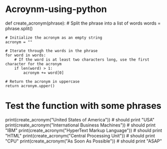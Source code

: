 # Acroynm-using-python

def create_acronym(phrase):
    # Split the phrase into a list of words
    words = phrase.split()

    # Initialize the acronym as an empty string
    acronym = ""

    # Iterate through the words in the phrase
    for word in words:
        # If the word is at least two characters long, use the first character for the acronym
        if len(word) > 1:
            acronym += word[0]

    # Return the acronym in uppercase
    return acronym.upper()

# Test the function with some phrases
print(create_acronym("United States of America")) # should print "USA"
print(create_acronym("International Business Machines")) # should print "IBM"
print(create_acronym("HyperText Markup Language")) # should print "HTML"
print(create_acronym("Central Processing Unit")) # should print "CPU"
print(create_acronym("As Soon As Possible")) # should print "ASAP"
